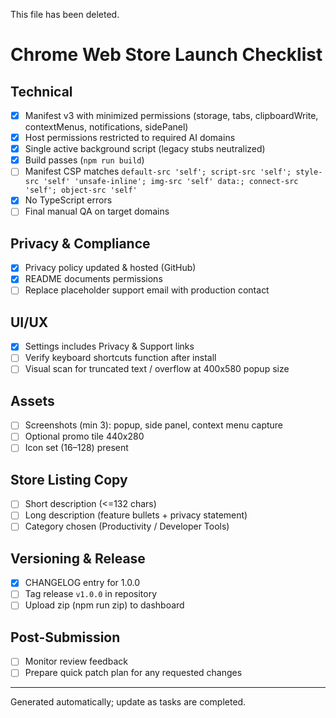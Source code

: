 This file has been deleted.
# Chrome Web Store Launch Checklist

## Technical
- [x] Manifest v3 with minimized permissions (storage, tabs, clipboardWrite, contextMenus, notifications, sidePanel)
- [x] Host permissions restricted to required AI domains
- [x] Single active background script (legacy stubs neutralized)
- [x] Build passes (`npm run build`)
- [ ] Manifest CSP matches `default-src 'self'; script-src 'self'; style-src 'self' 'unsafe-inline'; img-src 'self' data:; connect-src 'self'; object-src 'self'`
- [x] No TypeScript errors
- [ ] Final manual QA on target domains

## Privacy & Compliance
- [x] Privacy policy updated & hosted (GitHub)
- [x] README documents permissions
- [ ] Replace placeholder support email with production contact

## UI/UX
- [x] Settings includes Privacy & Support links
- [ ] Verify keyboard shortcuts function after install
- [ ] Visual scan for truncated text / overflow at 400x580 popup size

## Assets
- [ ] Screenshots (min 3): popup, side panel, context menu capture
- [ ] Optional promo tile 440x280
- [ ] Icon set (16–128) present

## Store Listing Copy
- [ ] Short description (<=132 chars)
- [ ] Long description (feature bullets + privacy statement)
- [ ] Category chosen (Productivity / Developer Tools)

## Versioning & Release
- [x] CHANGELOG entry for 1.0.0
- [ ] Tag release `v1.0.0` in repository
- [ ] Upload zip (npm run zip) to dashboard

## Post-Submission
- [ ] Monitor review feedback
- [ ] Prepare quick patch plan for any requested changes

---
Generated automatically; update as tasks are completed.
